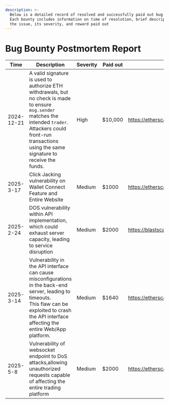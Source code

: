 ```yaml
---
description: >-
  Below is a detailed record of resolved and successfully paid out bug bounties,
  Each bounty includes information on time of resolution, brief description of
  the issue, its severity, and reward paid out
---
```


# Bug Bounty Postmortem Report



<table data-full-width="true"><thead><tr><th>Time</th><th width="303.6666259765625">Description</th><th width="88.3065185546875">Severity</th><th width="91.3331298828125">Paid out</th><th data-type="content-ref">Transaction hash</th></tr></thead><tbody><tr><td>2024-12-21</td><td> A valid signature is used to authorize ETH withdrawals, but no check is made to ensure <code>msg.sender</code> matches the intended <code>trader</code>. Attackers could  front-run transactions using the same signature to receive the funds.</td><td>High</td><td>$10,000</td><td><a href="https://etherscan.io/tx/0xea332a95e746964267b2304630fc5d19d35a8d670b1ccbc6c5d99a22cdb7f234">https://etherscan.io/tx/0xea332a95e746964267b2304630fc5d19d35a8d670b1ccbc6c5d99a22cdb7f234</a></td></tr><tr><td>2025-3-17</td><td>Click Jacking vulnerability on Wallet Connect Feature and Entire Website</td><td>Medium</td><td>$1000</td><td><a href="https://etherscan.io/tx/0x742e26aa4abbbf569f1d7fcb43adda4839c72644f7704e3cee6ba33c4c17c936">https://etherscan.io/tx/0x742e26aa4abbbf569f1d7fcb43adda4839c72644f7704e3cee6ba33c4c17c936</a></td></tr><tr><td>2025-2-24</td><td>DOS vulnerability within API implementation, which could  exhaust server capacity, leading to service disruption</td><td>Medium</td><td>$2000</td><td><a href="https://blastscan.io/tx/0xee06a01da583fe66c099e2a87840befcfec7a991bfc80e916907ae439f770097">https://blastscan.io/tx/0xee06a01da583fe66c099e2a87840befcfec7a991bfc80e916907ae439f770097</a></td></tr><tr><td>2025-3-14</td><td>Vulnerability in the API interface can cause misconfigurations in the back-end server, leading to timeouts.<br>This flaw can be exploited to crash the API interface affecting the entire Web/App platform.</td><td>Medium</td><td>$1640</td><td><a href="https://etherscan.io/tx/0x2b1729a82d1f06ee108e08c55358c456cbcdb10a007d97092f7da9ee2ce2e18c">https://etherscan.io/tx/0x2b1729a82d1f06ee108e08c55358c456cbcdb10a007d97092f7da9ee2ce2e18c</a></td></tr><tr><td>2025-5-8</td><td>Vulnerability of  websocket endpoint to DoS attacks,allowing unauthorized requests capable of affecting the entire trading platform </td><td>Medium</td><td>$2000</td><td><a href="https://etherscan.io/tx/0x3493e746ad2071887a9f5dee8f43e956311bcaffe88480b16bb56336e788092d">https://etherscan.io/tx/0x3493e746ad2071887a9f5dee8f43e956311bcaffe88480b16bb56336e788092d</a></td></tr></tbody></table>


